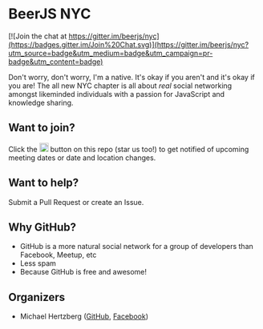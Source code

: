 # BeerJS NYC

[![Join the chat at https://gitter.im/beerjs/nyc](https://badges.gitter.im/Join%20Chat.svg)](https://gitter.im/beerjs/nyc?utm_source=badge&utm_medium=badge&utm_campaign=pr-badge&utm_content=badge)

Don't worry, don't worry, I'm a native. It's okay if you aren't and it's okay if you are! The all 
new NYC chapter is all about _real_ social networking amongst likeminded individuals with a 
passion for JavaScript and knowledge sharing.

## Want to join?

Click the <img src="http://beerjs.github.io/sf/assets/watch.png" height="18">
button on this repo (star us too!) to get notified of upcoming meeting dates or
date and location changes.

## Want to help?

Submit a Pull Request or create an Issue.

## Why GitHub?

* GitHub is a more natural social network for a group of developers than Facebook, Meetup, etc
* Less spam
* Because GitHub is free and awesome!

## Organizers

* Michael Hertzberg ([GitHub](https://github.com/moimikey), [Facebook](https://facebook.com/moimikey))
